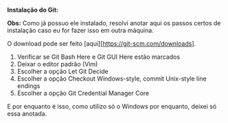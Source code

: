**Instalação do Git:**

**Obs:** Como já possuo ele instalado, resolvi anotar aqui os passos certos de instalação caso eu for fazer isso em outra máquina.

O download pode ser feito [aqui][https://git-scm.com/downloads].

1. Verificar se Git Bash Here e Git GUI Here estão marcados
2. Deixar o editor padrão (Vim)
3. Escolher a opção Let Git Decide
4. Escolher a opção Checkout Windows-style, commit Unix-style line endings
5. Escolher a opção Git Credential Manager Core

E por enquanto é isso, como utilizo só o Windows por enquanto, deixei só essa anotada.